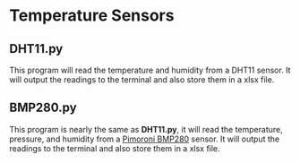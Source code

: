 # Temperature Sensors

## DHT11.py

This program will read the temperature and humidity from a DHT11 sensor. It will output the readings to the terminal and also store them in a xlsx file.

## BMP280.py

This program is nearly the same as **DHT11.py**, it will read the temperature, pressure, and humidity from a [Pimoroni BMP280](https://shop.pimoroni.com/products/bmp280-breakout-temperature-pressure-altitude-sensor) sensor. It will output the readings to the terminal and also store them in a xlsx file.
